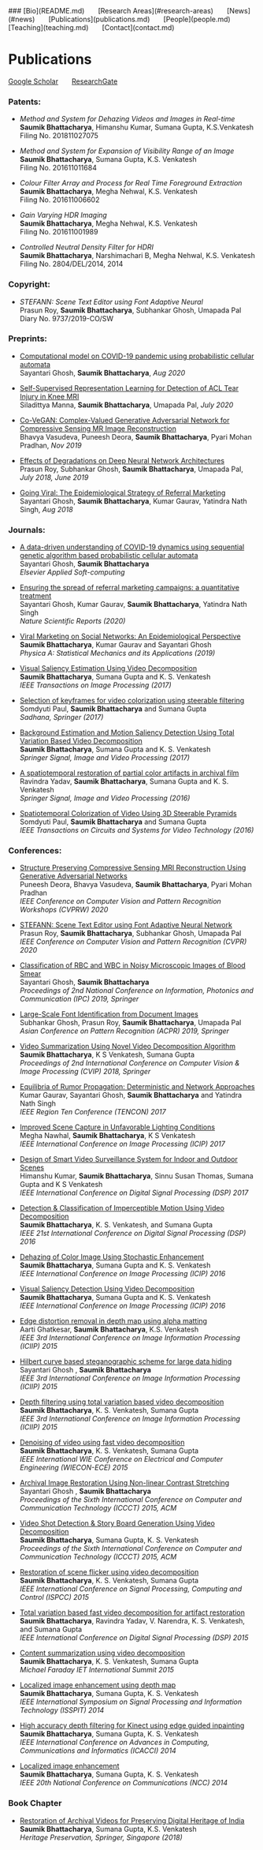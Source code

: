 <head>
</head>
### [Bio](README.md) &nbsp; &nbsp; &nbsp; [Research Areas](#research-areas) &nbsp; &nbsp; &nbsp; [News](#news) &nbsp; &nbsp; &nbsp; [Publications](publications.md) &nbsp; &nbsp; &nbsp; [People](people.md) &nbsp; &nbsp; &nbsp; [Teaching](teaching.md) &nbsp; &nbsp; &nbsp; [Contact](contact.md)

# Publications
[Google Scholar](https://scholar.google.co.in/citations?user=8pffuA4AAAAJ&hl=en) &nbsp; &nbsp; &nbsp; [ResearchGate](https://www.researchgate.net/profile/Saumik_Bhattacharya)

### Patents:
* *Method and System for Dehazing Videos and Images in Real-time*<br/>
  **Saumik Bhattacharya**, Himanshu Kumar, Sumana Gupta, K.S.Venkatesh<br/>
  Filing No. 201811027075 
  
* *Method and System for Expansion of Visibility Range of an Image*<br/>
  **Saumik Bhattacharya**, Sumana Gupta, K.S. Venkatesh<br/>
  Filing No. 201611011684 
  
* *Colour Filter Array and Process for Real Time Foreground Extraction*<br/>
  **Saumik Bhattacharya**, Megha Nehwal, K.S. Venkatesh<br/>
  Filing No. 201611006602 
  
* *Gain Varying HDR Imaging*<br/>
  **Saumik Bhattacharya**, Megha Nehwal, K.S. Venkatesh<br/>
  Filing No. 201611001989 
  
* *Controlled Neutral Density Filter for HDRI*<br/>
  **Saumik Bhattacharya**, Narshimachari B, Megha Nehwal, K.S. Venkatesh<br/>
  Filing No. 2804/DEL/2014, 2014 
  
### Copyright:
*  *STEFANN: Scene Text Editor using Font Adaptive Neural*<br/>
Prasun Roy, **Saumik Bhattacharya**, Subhankar Ghosh, Umapada Pal<br/>
Diary No. 9737/2019-CO/SW

### Preprints:
* [Computational model on COVID-19 pandemic using probabilistic cellular automata](https://arxiv.org/pdf/2006.11270.pdf)<br/>
  Sayantari Ghosh, **Saumik Bhattacharya**, *Aug 2020*

* [Self-Supervised Representation Learning for Detection of ACL Tear Injury in Knee MRI](https://arxiv.org/pdf/2007.07761.pdf)<br/>
  Siladittya Manna, **Saumik Bhattacharya**, Umapada Pal, *July 2020*
  
* [Co-VeGAN: Complex-Valued Generative Adversarial Network for Compressive Sensing MR Image Reconstruction](https://arxiv.org/abs/2002.10523)<br/>
 Bhavya Vasudeva, Puneesh Deora, **Saumik Bhattacharya**, Pyari Mohan Pradhan, *Nov 2019*

* [Effects of Degradations on Deep Neural Network Architectures](https://arxiv.org/abs/1807.10108)<br/> 
  Prasun Roy, Subhankar Ghosh, **Saumik Bhattacharya**, Umapada Pal, *July 2018, June 2019*

* [Going Viral: The Epidemiological Strategy of Referral Marketing](https://arxiv.org/abs/1808.03780)<br/>
  Sayantari Ghosh, **Saumik Bhattacharya**, Kumar Gaurav, Yatindra Nath Singh, *Aug 2018*
  

### Journals:
* [A data-driven understanding of COVID-19 dynamics using sequential genetic algorithm based probabilistic cellular automata](https://www.sciencedirect.com/science/article/pii/S156849462030630X)<br/>
Sayantari Ghosh, **Saumik Bhattacharya**<br/>
*Elsevier Applied Soft-computing*

* [Ensuring the spread of referral marketing campaigns: a quantitative treatment](https://www.nature.com/articles/s41598-020-67895-6)<br/>
Sayantari Ghosh, Kumar Gaurav, **Saumik Bhattacharya**, Yatindra Nath Singh<br/>
*Nature Scientific Reports (2020)*

* [Viral Marketing on Social Networks: An Epidemiological Perspective](https://www.sciencedirect.com/science/article/pii/S0378437119302274)<br/>
 **Saumik Bhattacharya**, Kumar Gaurav and Sayantari Ghosh<br/>
 *Physica A: Statistical Mechanics and its Applications (2019)*
 
* [Visual Saliency Estimation Using Video Decomposition](https://ieeexplore.ieee.org/abstract/document/8170237)<br/>
 **Saumik Bhattacharya**, Sumana Gupta and K. S. Venkatesh<br/>
 *IEEE Transactions on Image Processing (2017)*
 
* [Selection of keyframes for video colorization using steerable filtering](https://link.springer.com/article/10.1007/s12046-017-0720-y)<br/>
 Somdyuti Paul, **Saumik Bhattacharya** and Sumana Gupta<br/>
 *Sadhana, Springer (2017)*
 
* [Background Estimation and Motion Saliency Detection Using Total Variation Based Video Decomposition](https://link.springer.com/article/10.1007/s11760-016-0909-2)<br/>
 **Saumik Bhattacharya**, Sumana Gupta and K. S. Venkatesh<br/>
 *Springer Signal, Image and Video Processing (2017)*
 
* [A spatiotemporal restoration of partial color artifacts in archival film](https://link.springer.com/article/10.1007/s11760-016-0945-y)<br/>
 Ravindra Yadav, **Saumik Bhattacharya**, Sumana Gupta and K. S. Venkatesh<br/>
 *Springer Signal, Image and Video Processing (2016)*
 
* [Spatiotemporal Colorization of Video Using 3D Steerable Pyramids](https://ieeexplore.ieee.org/abstract/document/7428858)<br/>
 Somdyuti Paul, **Saumik Bhattacharya** and Sumana Gupta<br/>
 *IEEE Transactions on Circuits and Systems for Video Technology (2016)*

### Conferences:
* [Structure Preserving Compressive Sensing MRI Reconstruction Using Generative Adversarial Networks](https://openaccess.thecvf.com/content_CVPRW_2020/papers/w31/Deora_Structure_Preserving_Compressive_Sensing_MRI_Reconstruction_Using_Generative_Adversarial_Networks_CVPRW_2020_paper.pdf)<br/>
  Puneesh Deora, Bhavya Vasudeva, **Saumik Bhattacharya**, Pyari Mohan Pradhan<br/>
  *IEEE Conference on Computer Vision and Pattern Recognition Workshops (CVPRW) 2020*

* [STEFANN: Scene Text Editor using Font Adaptive Neural Network](https://openaccess.thecvf.com/content_CVPR_2020/papers/Roy_STEFANN_Scene_Text_Editor_Using_Font_Adaptive_Neural_Network_CVPR_2020_paper.pdf)<br/>
  Prasun Roy, **Saumik Bhattacharya**, Subhankar Ghosh, Umapada Pal<br/>
  *IEEE Conference on Computer Vision and Pattern Recognition (CVPR) 2020*

* [Classification of RBC and WBC in Noisy Microscopic Images of Blood Smear](https://link.springer.com/chapter/10.1007/978-981-32-9453-0_20)<br/>
  Sayantari Ghosh, **Saumik Bhattacharya**<br/>
  *Proceedings of 2nd National Conference on Information, Photonics and Communication (IPC) 2019, Springer*

* [Large-Scale Font Identification from Document Images](https://link.springer.com/chapter/10.1007/978-3-030-41299-9_46)<br/>
  Subhankar Ghosh, Prasun Roy, **Saumik Bhattacharya**, Umapada Pal<br/>
  *Asian Conference on Pattern Recognition (ACPR) 2019, Springer*

* [Video Summarization Using Novel Video Decomposition Algorithm](https://link.springer.com/chapter/10.1007/978-981-10-7898-9_32)<br/>
  **Saumik Bhattacharya**, K S Venkatesh, Sumana Gupta<br/>
  *Proceedings of 2nd International Conference on Computer Vision & Image Processing (CVIP) 2018, Springer*
  
* [Equilibria of Rumor Propagation: Deterministic and Network Approaches](https://ieeexplore.ieee.org/abstract/document/8228194)<br/>
  Kumar Gaurav, Sayantari Ghosh, **Saumik Bhattacharya** and Yatindra Nath Singh<br/>
  *IEEE Region Ten Conference (TENCON) 2017*
  
* [Improved Scene Capture in Unfavorable Lighting Conditions](https://ieeexplore.ieee.org/abstract/document/8296326)<br/>
  Megha Nawhal, **Saumik Bhattacharya**, K S Venkatesh<br/>
  *IEEE International Conference on Image Processing (ICIP) 2017*
    
* [Design of Smart Video Surveillance System for Indoor and Outdoor Scenes](https://ieeexplore.ieee.org/abstract/document/8096120)<br/>
  Himanshu Kumar, **Saumik Bhattacharya**, Sinnu Susan Thomas, Sumana Gupta and K S Venkatesh<br/>
  *IEEE International Conference on Digital Signal Processing (DSP) 2017*
  
* [Detection & Classification of Imperceptible Motion Using Video Decomposition](https://ieeexplore.ieee.org/abstract/document/7868565)<br/>
  **Saumik Bhattacharya**, K. S. Venkatesh, and Sumana Gupta<br/>
  *IEEE 21st International Conference on Digital Signal Processing (DSP) 2016*
  
* [Dehazing of Color Image Using Stochastic Enhancement](https://ieeexplore.ieee.org/abstract/document/7532759)<br/>
  **Saumik Bhattacharya**, Sumana Gupta and K. S. Venkatesh<br/>
  *IEEE International Conference on Image Processing (ICIP) 2016*
  
* [Visual Saliency Detection Using Video Decomposition](https://ieeexplore.ieee.org/abstract/document/7532444)<br/>
  **Saumik Bhattacharya**, Sumana Gupta and K. S. Venkatesh<br/>
  *IEEE International Conference on Image Processing (ICIP) 2016*

* [Edge distortion removal in depth map using alpha matting](https://ieeexplore.ieee.org/abstract/document/7414736)<br/>
  Aarti Ghatkesar, **Saumik Bhattacharya**, K.S. Venkatesh<br/>
  *IEEE 3rd International Conference on Image Information Processing (ICIIP) 2015*

* [Hilbert curve based steganographic scheme for large data hiding](https://ieeexplore.ieee.org/abstract/document/7414746)<br/>
  Sayantari Ghosh , **Saumik Bhattacharya**<br/>
  *IEEE 3rd International Conference on Image Information Processing (ICIIP) 2015*

* [Depth filtering using total variation based video decomposition](https://ieeexplore.ieee.org/abstract/document/7414733)<br/>
  **Saumik Bhattacharya**, K. S. Venkatesh, Sumana Gupta<br/>
  *IEEE 3rd International Conference on Image Information Processing (ICIIP) 2015*

* [Denoising of video using fast video decomposition](https://ieeexplore.ieee.org/abstract/document/7444007)<br/>
  **Saumik Bhattacharya**, K. S. Venkatesh, Sumana Gupta<br/>
  *IEEE International WIE Conference on Electrical and Computer Engineering (WIECON-ECE) 2015*
  
* [Archival Image Restoration Using Non-linear Contrast Stretching](https://dl.acm.org/doi/abs/10.1145/2818567.2818650)<br/>
  Sayantari Ghosh , **Saumik Bhattacharya**<br/>
  *Proceedings of the Sixth International Conference on Computer and Communication Technology (ICCCT) 2015, ACM*
  
* [Video Shot Detection & Story Board Generation Using Video Decomposition](https://dl.acm.org/doi/abs/10.1145/2818567.2818610)<br/>
  **Saumik Bhattacharya**, Sumana Gupta, K. S. Venkatesh<br/>
  *Proceedings of the Sixth International Conference on Computer and Communication Technology (ICCCT) 2015, ACM*
  
* [Restoration of scene flicker using video decomposition](https://ieeexplore.ieee.org/abstract/document/7375063)<br/>
  **Saumik Bhattacharya**, K. S. Venkatesh, Sumana Gupta<br/>
  *IEEE International Conference on Signal Processing, Computing and Control (ISPCC) 2015*
  
* [Total variation based fast video decomposition for artifact restoration](https://ieeexplore.ieee.org/abstract/document/7252060)<br/>
  **Saumik Bhattacharya**, Ravindra Yadav, V. Narendra, K. S. Venkatesh, and Sumana Gupta<br/>
  *IEEE International Conference on Digital Signal Processing (DSP) 2015*
  
* [Content summarization using video decomposition](https://digital-library.theiet.org/content/conferences/10.1049/cp.2015.1695)<br/>
  **Saumik Bhattacharya**, K. S. Venkatesh, Sumana Gupta<br/>
  *Michael Faraday IET International Summit 2015*

* [Localized image enhancement using depth map](https://ieeexplore.ieee.org/abstract/document/7300587)<br/>
  **Saumik Bhattacharya**, Sumana Gupta, K. S. Venkatesh<br/>
  *IEEE International Symposium on Signal Processing and Information Technology (ISSPIT) 2014*
  
* [High accuracy depth filtering for Kinect using edge guided inpainting](https://ieeexplore.ieee.org/abstract/document/6968427)<br/>
  **Saumik Bhattacharya**, Sumana Gupta, K. S. Venkatesh<br/>
  *IEEE International Conference on Advances in Computing, Communications and Informatics (ICACCI) 2014*
  
* [Localized image enhancement](https://ieeexplore.ieee.org/abstract/document/6811269)<br/>
  **Saumik Bhattacharya**, Sumana Gupta, K. S. Venkatesh<br/>
  *IEEE 20th National Conference on Communications (NCC) 2014*


### Book Chapter
* [Restoration of Archival Videos for Preserving Digital Heritage of India](https://link.springer.com/chapter/10.1007/978-981-10-7221-5_10)<br/>
 **Saumik Bhattacharya**, Sumana Gupta, K.S. Venkatesh<br/>
 *Heritage Preservation, Springer, Singapore (2018)*

